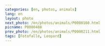 ```yaml
---
categories: [en, photos, animals]
lang: en
layout: photo
next_photo: /en/photos/animals/P0000160.html
picname: P0000488
prev_photo: /en/photos/animals/P0000211.html
tags: [Fotofalle, Leopard]
---
```

